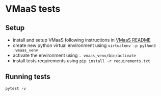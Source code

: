 # VMaaS tests

## Setup

* install and setup VMaaS following instructions in [VMaaS README](https://github.com/RedHatInsights/vmaas/blob/master/README.md)
* create new python virtual environment using ``virtualenv -p python3 .vmaas_venv``
* activate the environment using ``. vmaas_venv/bin/activate``
* install tests requirements using ``pip install -r requirements.txt``

## Running tests

```
pytest -v
```
